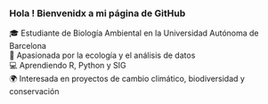 ### Hola ! Bienvenidx a mi página de GitHub
🎓 Estudiante de Biología Ambiental en la Universidad Autónoma de Barcelona  
🌱 Apasionada por la ecología y el análisis de datos  
💻 Aprendiendo R, Python y SIG  
🌍 Interesada en proyectos de cambio climático, biodiversidad y conservación  

